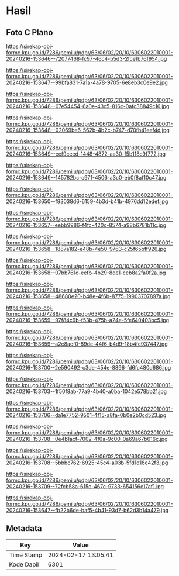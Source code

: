 # Hasil

## Foto C Plano

https://sirekap-obj-formc.kpu.go.id/7286/pemilu/pdpr/63/06/02/20/10/6306022010001-20240216-153646--72077468-fc97-46c4-b5d3-2fce1b76f954.jpg

https://sirekap-obj-formc.kpu.go.id/7286/pemilu/pdpr/63/06/02/20/10/6306022010001-20240216-153647--99bfa831-7a1a-4a78-9705-6e8eb3c0e9e2.jpg

https://sirekap-obj-formc.kpu.go.id/7286/pemilu/pdpr/63/06/02/20/10/6306022010001-20240216-153648--07e54454-6a0e-43c5-816c-0afc38849c16.jpg

https://sirekap-obj-formc.kpu.go.id/7286/pemilu/pdpr/63/06/02/20/10/6306022010001-20240216-153648--02069be6-562b-4b2c-b747-d70fb41eef4d.jpg

https://sirekap-obj-formc.kpu.go.id/7286/pemilu/pdpr/63/06/02/20/10/6306022010001-20240216-153649--ccf9ceed-1448-4872-aa30-f5b118c9f772.jpg

https://sirekap-obj-formc.kpu.go.id/7286/pemilu/pdpr/63/06/02/20/10/6306022010001-20240216-153649--145782bc-c971-4506-a3c0-eb0f8af10c47.jpg

https://sirekap-obj-formc.kpu.go.id/7286/pemilu/pdpr/63/06/02/20/10/6306022010001-20240216-153650--f93038d6-6159-4b3d-b41b-4976dd12edef.jpg

https://sirekap-obj-formc.kpu.go.id/7286/pemilu/pdpr/63/06/02/20/10/6306022010001-20240216-153657--eebb9986-f4fc-420c-8574-a98b6781b11c.jpg

https://sirekap-obj-formc.kpu.go.id/7286/pemilu/pdpr/63/06/02/20/10/6306022010001-20240216-153658--1887a182-e48b-4e50-9763-c25f65bff926.jpg

https://sirekap-obj-formc.kpu.go.id/7286/pemilu/pdpr/63/06/02/20/10/6306022010001-20240216-153658--07bb761c-eefb-4b29-8de1-ceb8a2fa0f2a.jpg

https://sirekap-obj-formc.kpu.go.id/7286/pemilu/pdpr/63/06/02/20/10/6306022010001-20240216-153658--48680e20-b48e-4f6b-8775-19903707897a.jpg

https://sirekap-obj-formc.kpu.go.id/7286/pemilu/pdpr/63/06/02/20/10/6306022010001-20240216-153659--97f84c9b-f53b-475b-a24e-5fe640403bc5.jpg

https://sirekap-obj-formc.kpu.go.id/7286/pemilu/pdpr/63/06/02/20/10/6306022010001-20240216-153659--a2c8aef0-89dc-44f6-b4d9-18b4fc937447.jpg

https://sirekap-obj-formc.kpu.go.id/7286/pemilu/pdpr/63/06/02/20/10/6306022010001-20240216-153700--2e590492-c3de-454e-8896-fd6fc480d686.jpg

https://sirekap-obj-formc.kpu.go.id/7286/pemilu/pdpr/63/06/02/20/10/6306022010001-20240216-153703--1f50f8ab-77a9-4b40-a0ba-1042e578bb21.jpg

https://sirekap-obj-formc.kpu.go.id/7286/pemilu/pdpr/63/06/02/20/10/6306022010001-20240216-153706--da1e7752-9501-4f15-a8fa-0b0e2b0cd523.jpg

https://sirekap-obj-formc.kpu.go.id/7286/pemilu/pdpr/63/06/02/20/10/6306022010001-20240216-153708--0e4b1acf-7002-4f0a-9c00-0a69a67b616c.jpg

https://sirekap-obj-formc.kpu.go.id/7286/pemilu/pdpr/63/06/02/20/10/6306022010001-20240216-153708--5bbbc762-6925-45c4-a03b-5fd1d18c42f3.jpg

https://sirekap-obj-formc.kpu.go.id/7286/pemilu/pdpr/63/06/02/20/10/6306022010001-20240216-153709--72fcb58a-615c-467c-9733-654156c17af1.jpg

https://sirekap-obj-formc.kpu.go.id/7286/pemilu/pdpr/63/06/02/20/10/6306022010001-20240216-153647--fb22b6de-baf5-4b41-93d7-b62d3b14a479.jpg


## Metadata

| Key        | Value               |
| ---------- | ------------------- |
| Time Stamp | 2024-02-17 13:05:41 |
| Kode Dapil | 6301                |



